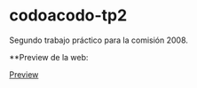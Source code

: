 # codoacodo-tp2
Segundo trabajo práctico para la comisión 2008.

**Preview de la web:

[Preview](https://gallant-haibt-9c8755.netlify.app/)
